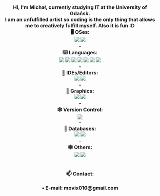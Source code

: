 <h3 align="center">Hi, I'm Michał, currently studying IT at the University of Gdańsk.

<div align="center">
 I am an unfulfilled artist so coding is the only thing that allows me to creatively fulfill myself. Also it is fun :D
</div>

<div align="center">
    <strong>🖥️ OSes:</strong>
<br>
  <img src="https://img.shields.io/badge/-Windows%2010-0078D6?logo=windows&logoColor=white&style=for-the-badge&labelColor=black">
  <img src="https://img.shields.io/badge/-Android-3DDC84?logo=android&logoColor=white&style=for-the-badge&labelColor=black">
<br>
  -
<br>
  <strong>⌨️ Languages:</strong>
  <br>
  <img src="https://img.shields.io/badge/c++-%2300599C.svg?style=for-the-badge&logo=c%2B%2B&logoColor=white&labelColor=black">
  <img src="https://img.shields.io/badge/-C%23-239120?logo=csharp&logoColor=white&style=for-the-badge&labelColor=black">
  <img src="https://img.shields.io/badge/-Java-007396?logo=openJDK&logoColor=white&style=for-the-badge&labelColor=black">
  <img src="https://img.shields.io/badge/-HTML-red?style=for-the-badge&logo=html5&logoColor=white&labelColor=black">
  <img src="https://img.shields.io/badge/css3-%231572B6.svg?style=for-the-badge&logo=css3&logoColor=white&labelColor=black">
  <img src="https://img.shields.io/badge/JavaScript-F7DF1E?style=for-the-badge&logo=javascript&logoColor=white&labelColor=black">
  <img src="https://img.shields.io/badge/PHP-777BB4?style=for-the-badge&logo=php&logoColor=white&labelColor=black">
<br>
  -
<br>
  <strong>📱 IDEs/Editors:</strong>
  <br>
  <img src="https://img.shields.io/badge/IntelliJIDEA-000000.svg?style=for-the-badge&logo=intellij-idea&logoColor=white&labelColor=black">
  <img src="https://img.shields.io/badge/Visual%20Studio%20Code-0078d7.svg?style=for-the-badge&logo=visual-studio-code&logoColor=white&labelColor=black">
<br>
  -
<br>
  <strong>🎨 Graphics:</strong>
<br>
    <img src="https://img.shields.io/badge/-GIMP-5C5543?logo=gimp&logoColor=white&style=for-the-badge&labelColor=black">
    <img src="https://img.shields.io/badge/Inkscape-000000?style=for-the-badge&logo=Inkscape&logoColor=white">
<br>
  -
<br>
  <strong>🕸️ Version Control:</strong>
<br>
  <img src="https://img.shields.io/badge/git-%23F05033.svg?style=for-the-badge&logo=git&logoColor=white&labelColor=black">
<br>
  -
<br>
  <strong>📖 Databases:</strong>
<br>
  <img src="https://img.shields.io/badge/mysql-%2300f.svg?style=for-the-badge&logo=mysql&logoColor=white&labelColor=black">
  <img src="https://img.shields.io/badge/-Microsoft%20SQL%20Server-CC2927?logo=microsoftsqlserver&logoColor=white&style=for-the-badge&labelColor=black">
<br>
  -
  <br>
  <strong>🕸️ Others:</strong>
  <br>
    <img src="https://img.shields.io/badge/-Cisco%20Packet%20Tracer-1BA0D7?logo=cisco&logoColor=white&style=for-the-badge&labelColor=black">
    <img src="https://img.shields.io/badge/-VirtualBox-183A61?logo=virtualbox&logoColor=white&style=for-the-badge&labelColor=black">
  </div>

<div align="center">
  <br><br><strong>📫 Contact:</strong><br><br>
• E-mail: movix010@gmail.com 
</div>
